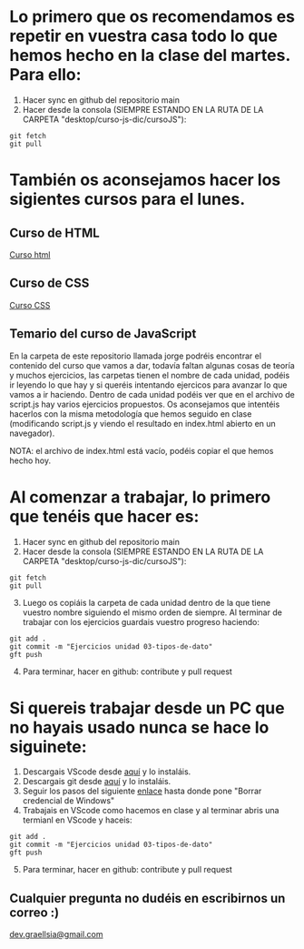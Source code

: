 # Lo primero que os recomendamos es repetir en vuestra casa todo lo que hemos hecho en la clase del martes. Para ello:
1. Hacer sync en github del repositorio main
2. Hacer desde la consola (SIEMPRE ESTANDO EN LA RUTA DE LA CARPETA "desktop/curso-js-dic/cursoJS"):
```
git fetch 
git pull
```

# También os aconsejamos hacer los sigientes cursos para el lunes.
## Curso de HTML
[Curso html](https://t.sidekickopen45.com/s3t/c/5/f18dQhb0S7kF8cpfNkVRywMy59hl3kW7_k2841CXdp3VNxC2j2Sv_M9W2dykgz2KcmX_101?te=W3R5hFj4cm2zwW4mKLS-3Fbsl9W3F4DJm3___nhW43T4P03K1LYgW1LzPRk49P7BFW4fKXFh4hMnzcW4cNcV-3F6d92W4cFxVZ3zbV8PW4hMnzc3_SMDQW4hJp1m3_R592W1pKtp13K76NrW45n5SR47TcH9W25lMTZ3VYyh7W4fPCGW3JH9glW4tDYHz43NzQzW3_HCKt2YhCXWW3QQs_62xXXybW43Z5m03jcQpkW2Wp8jn3Z-G2WW1_5fmR2Wtm91w2v-Dmw77q2&si=8000000001494719&pi=e2bc8731-4d7b-4488-af2c-c591f2b1dbe6)

## Curso de CSS
[Curso CSS](https://www.codecademy.com/learn/learn-css?utm_source=hs_email&utm_medium=email&_hsenc=p2ANqtz-9rgGjflEtvGRe2nZzvifobTpmOjmP9mNhNmlEepdoy9nZS5sOCALlrxx6GwjOMYkDhoALQ)

## Temario del curso de JavaScript

En la carpeta de este repositorio llamada jorge podréis encontrar el contenido del curso que vamos a dar, todavía faltan algunas cosas de teoría y muchos ejercicios, las carpetas tienen el nombre de cada unidad, podéis ir leyendo lo que hay y si queréis intentando ejercicos para avanzar lo que vamos a ir haciendo. 
Dentro de cada unidad podéis ver que en el archivo de script.js hay varios ejercicios propuestos. Os aconsejamos que intentéis hacerlos con la misma metodología que hemos seguido en clase (modificando script.js y viendo el resultado en index.html abierto en un navegador).

NOTA: el archivo de index.html está vacío, podéis copiar el que hemos hecho hoy.

# Al comenzar a trabajar, lo primero que tenéis que hacer es:
1. Hacer sync en github del repositorio main
2. Hacer desde la consola (SIEMPRE ESTANDO EN LA RUTA DE LA CARPETA "desktop/curso-js-dic/cursoJS"):
```
git fetch 
git pull
```

3. Luego os copiáis la carpeta de cada unidad dentro de la que tiene vuestro nombre siguiendo el mismo orden de siempre.
Al terminar de trabajar con los ejercicios guardais vuestro progreso haciendo:
```
git add .
git commit -m "Ejercicios unidad 03-tipos-de-dato"
gft push
```
4. Para terminar, hacer en github: contribute y pull request

# Si quereis trabajar desde un PC que no hayais usado nunca se hace lo siguinete:
1. Descargais VScode desde [aquí]() y lo instaláis.
2. Descargais git desde [aquí]() y lo instaláis.
3. Seguir los pasos del siguiente [enlace](https://www.mclibre.org/consultar/informatica/lecciones/vsc-git-repositorio.html) hasta donde pone "Borrar credencial de Windows"
4. Trabajais en VScode como hacemos en clase y al terminar abris una termianl en VScode y haceis:
```
git add .
git commit -m "Ejercicios unidad 03-tipos-de-dato"
gft push
```
5. Para terminar, hacer en github: contribute y pull request

## Cualquier pregunta no dudéis en escribirnos un correo :)
dev.graellsia@gmail.com

